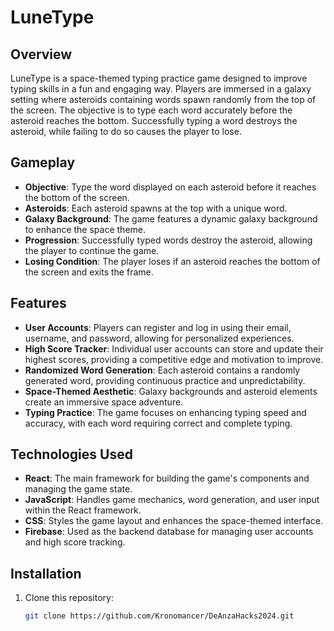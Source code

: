 # LuneType

## Overview

LuneType is a space-themed typing practice game designed to improve typing skills in a fun and engaging way. Players are immersed in a galaxy setting where asteroids containing words spawn randomly from the top of the screen. The objective is to type each word accurately before the asteroid reaches the bottom. Successfully typing a word destroys the asteroid, while failing to do so causes the player to lose.

## Gameplay

- **Objective**: Type the word displayed on each asteroid before it reaches the bottom of the screen.
- **Asteroids**: Each asteroid spawns at the top with a unique word.
- **Galaxy Background**: The game features a dynamic galaxy background to enhance the space theme.
- **Progression**: Successfully typed words destroy the asteroid, allowing the player to continue the game.
- **Losing Condition**: The player loses if an asteroid reaches the bottom of the screen and exits the frame.

## Features

- **User Accounts**: Players can register and log in using their email, username, and password, allowing for personalized experiences.
- **High Score Tracker**: Individual user accounts can store and update their highest scores, providing a competitive edge and motivation to improve.
- **Randomized Word Generation**: Each asteroid contains a randomly generated word, providing continuous practice and unpredictability.
- **Space-Themed Aesthetic**: Galaxy backgrounds and asteroid elements create an immersive space adventure.
- **Typing Practice**: The game focuses on enhancing typing speed and accuracy, with each word requiring correct and complete typing.

## Technologies Used

- **React**: The main framework for building the game's components and managing the game state.
- **JavaScript**: Handles game mechanics, word generation, and user input within the React framework.
- **CSS**: Styles the game layout and enhances the space-themed interface.
- **Firebase**: Used as the backend database for managing user accounts and high score tracking.

## Installation

1. Clone this repository:
   ```bash
   git clone https://github.com/Kronomancer/DeAnzaHacks2024.git
